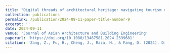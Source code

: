 ```yaml
---
title: "Digital threads of architectural heritage: navigating tourism destination image through social media reviews and machine learning insights"
collection: publications
permalink: /publication/2024-09-11-paper-title-number-9
excerpt: ''
date: 2024-09-11
venue: 'Journal of Asian Architecture and Building Engineering'
paperurl: 'https://doi.org/10.1080/13467581.2024.2399681'
citation: 'Zang, Z., Fu, H., Cheng, J., Raza, H., & Fang, D. (2024). Digital threads of architectural heritage: navigating tourism destination image through social media reviews and machine learning insights. Journal of Asian Architecture and Building Engineering, 1–18. https://doi.org/10.1080/13467581.2024.2399681'
---
```

